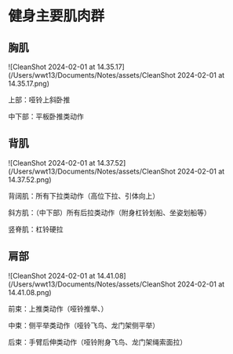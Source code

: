 # 健身主要肌肉群

## 胸肌

![CleanShot 2024-02-01 at 14.35.17](/Users/wwt13/Documents/Notes/assets/CleanShot 2024-02-01 at 14.35.17.png)

上部：哑铃上斜卧推

中下部：平板卧推类动作

## 背肌

![CleanShot 2024-02-01 at 14.37.52](/Users/wwt13/Documents/Notes/assets/CleanShot 2024-02-01 at 14.37.52.png)

背阔肌：所有下拉类动作（高位下拉、引体向上）

斜方肌：（中下部）所有后拉类动作（附身杠铃划船、坐姿划船等）

竖脊肌：杠铃硬拉

## 肩部

![CleanShot 2024-02-01 at 14.41.08](/Users/wwt13/Documents/Notes/assets/CleanShot 2024-02-01 at 14.41.08.png)

前束：上推类动作（哑铃推举、）

中束：侧平举类动作（哑铃飞鸟、龙门架侧平举）

后束：手臂后伸类动作（哑铃附身飞鸟、龙门架绳索面拉）

